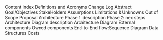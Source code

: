 Content index
Definitions and Acronyms
Change Log
Abstract
Goal/Objectives
StakeHolders
Assumptions
Limitations & Unknowns
Out of Scope
Proposal
Architecture
Phase 1: description
Phase 2: nex steps
Architecture Diagram description
Architecture Diagram
External components
Owned components
End-to-End flow:Sequence Diagram
Data Structures
Costs
